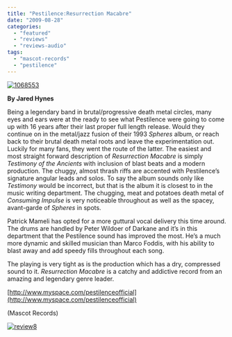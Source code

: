 ```yaml
---
title: "Pestilence:Resurrection Macabre"
date: "2009-08-28"
categories: 
  - "featured"
  - "reviews"
  - "reviews-audio"
tags: 
  - "mascot-records"
  - "pestilence"
---
```


[![1068553](http://www.hellbound.ca/wp-content/uploads/2009/08/1068553.jpg "1068553")](http://www.hellbound.ca/wp-content/uploads/2009/08/1068553.jpg)

**By Jared Hynes**

Being a legendary band in brutal/progressive death metal circles, many eyes and ears were at the ready to see what Pestilence were going to come up with 16 years after their last proper full length release. Would they continue on in the metal/jazz fusion of their 1993 _Spheres_ album, or reach back to their brutal death metal roots and leave the experimentation out. Luckily for many fans, they went the route of the latter. The easiest and most straight forward description of _Resurrection Macabre_ is simply _Testimony of the Ancients_ with inclusion of blast beats and a modern production. The chuggy, almost thrash riffs are accented with Pestilence’s signature angular leads and solos. To say the album sounds only like _Testimony_ would be incorrect, but that is the album it is closest to in the music writing department. The chugging, meat and potatoes death metal of _Consuming Impulse_ is very noticeable throughout as well as the spacey, avant-garde of _Spheres_ in spots.

Patrick Mameli has opted for a more guttural vocal delivery this time around. The drums are handled by Peter Wildoer of Darkane and it’s in this department that the Pestilence sound has improved the most. He’s a much more dynamic and skilled musician than Marco Foddis, with his ability to blast away and add speedy fills throughout each song.

The playing is very tight as is the production which has a dry, compressed sound to it. _Resurrection Macabre_ is a catchy and addictive record from an amazing and legendary genre leader.

[http://www.myspace.com/pestilenceofficial](http://www.myspace.com/pestilenceofficial)

(Mascot Records)

[![review8](http://www.hellbound.ca/wp-content/uploads/2009/06/review8.png "review8")](http://www.hellbound.ca/wp-content/uploads/2009/06/review8.png)
